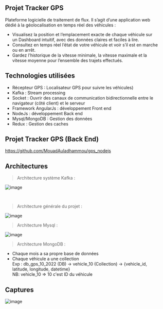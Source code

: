 ## Projet Tracker GPS
Plateforme logicielle de traitement de flux.  Il s’agit d’une application web dédié à la géolocalisation en temps réel des véhicules :
* Visualisez la position et l’emplacement exacte de chaque véhicule sur un Dashboard intuitif, avec des données claires et faciles à lire.
* Consultez en temps réel l’état de votre véhicule et voir s’il est en marche ou en arrêt.
* Gardez l’historique de la vitesse minimale, la vitesse maximale et la vitesse moyenne pour l’ensemble des trajets effectués. 

## Technologies utilisées
* Récepteur GPS : Localisateur GPS pour suivre les véhicules)
* Kafka : Stream processing
* Socket : Ouvrir des canaux de communication bidirectionnelle entre le navigateur (côté client) et le serveur
* Framework AngularJs : développement Front end
* NodeJs : développement Back end
* Mysql/MongoDB : Gestion des données
* Redux : Gestion des caches

## Projet Tracker GPS (Back End)
https://github.com/MouadAuladhammou/gps_nodejs

## Architectures
> Architecture système Kafka :

![image](https://user-images.githubusercontent.com/116977929/199102768-db2b5e5c-a5af-48f3-a4f1-9e91d53a32be.png)

<br />

> Architecture générale du projet :

![image](https://user-images.githubusercontent.com/116977929/199102842-64f1371b-27f2-42bd-bb42-656d39750d46.png)

> Architecture Mysql :

![image](https://user-images.githubusercontent.com/116977929/204658792-9f218345-e076-4a8b-b55d-32c43afeaed0.png)

> Architecture MongoDB :

* Chaque mois a sa propre base de données
* Chaque véhicule a une collection<br />
Exp : db_gps_10_2022 (DB) -> vehicle_10 (Collection) -> {vehicle_id, latitude, longitude, datetime}<br />
NB: vehicle_10 => 10 c'est ID du véhicule

## Captures

![image](https://user-images.githubusercontent.com/116977929/199321936-f10f9098-221c-45e8-b6b2-2e38e49c1e19.png)




